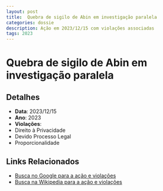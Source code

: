 ```yaml
---
layout: post
title:  Quebra de sigilo de Abin em investigação paralela
categories: dossie
description: Ação em 2023/12/15 com violações associadas
tags: 2023
---
```


# Quebra de sigilo de Abin em investigação paralela

## Detalhes
- **Data**: 2023/12/15
- **Ano**: 2023
- **Violações**:
- Direito à Privacidade
- Devido Processo Legal
- Proporcionalidade

## Links Relacionados
- [Busca no Google para a ação e violações](https://www.google.com/search?q=%22Alexandre%20de%20Moraes%22%20Quebra%20de%20sigilo%20de%20Abin%20em%20investiga%C3%A7%C3%A3o%20paralela%20Direito%20%C3%A0%20Privacidade%20Devido%20Processo%20Legal%20Proporcionalidade%202023)
- [Busca na Wikipedia para a ação e violações](https://en.wikipedia.org/w/index.php?search=%22Alexandre%20de%20Moraes%22%20Quebra%20de%20sigilo%20de%20Abin%20em%20investiga%C3%A7%C3%A3o%20paralela%20Direito%20%C3%A0%20Privacidade%20Devido%20Processo%20Legal%20Proporcionalidade%202023)
